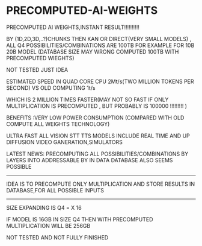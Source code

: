 # PRECOMPUTED-AI-WEIGHTS
PRECOMPUTED AI WEIGHTS,INSTANT RESULT!!!!!!!!!!

BY (1D,2D,3D,..?)CHUNKS THEN KAN OR DIRECT(VERY SMALL MODELS) , 
ALL Q4 POSSIBILITIES/COMBINATIONS  ARE 100TB FOR EXAMPLE FOR 10B 20B MODEL (DATABASE SIZE MAY WRONG COMPUTED 100TB  WITH PRECOMPUTED WIEGHTS)

NOT TESTED JUST IDEA


ESTIMATED SPEED IN QUAD CORE CPU 2Mt/s(TWO MILLION TOKENS PER SECOND) VS OLD COMPUTING 1t/s

WHICH IS 2 MILLION TIMES FASTER(MAY NOT SO FAST IF ONLY MULTIPLICATION IS PRECOMPUTED , BUT PROBABLY IS 100000 !!!!!!!!! )

BENEFITS :VERY LOW POWER CONSUMPTION (COMPARED WITH OLD COMPUTE ALL WEIGHTS TECHNOLOGY)

ULTRA FAST ALL VISION STT TTS MODELS INCLUDE REAL TIME AND UP DIFFUSION VIDEO GANERATION,SIMULATORS

LATEST NEWS:
PRECOMPUTING ALL POSSIBILITIES/COMBINATIONS BY LAYERS INTO ADDRESSABLE BY IN DATA DATABASE ALSO SEEMS POSSIBLE

************************************************************************************************
IDEA IS TO PRECOMPUTE ONLY MULTIPLICATION AND STORE RESULTS IN DATABASE,FOR ALL POSSIBLE INPUTS
************************************************************************************************

SIZE EXPANDING IS Q4 = X 16

IF MODEL IS 16GB IN SIZE Q4 THEN WITH PRECOMPUTED MULTIPLICATION WILL BE 256GB


NOT TESTED AND NOT FULLY FINISHED
